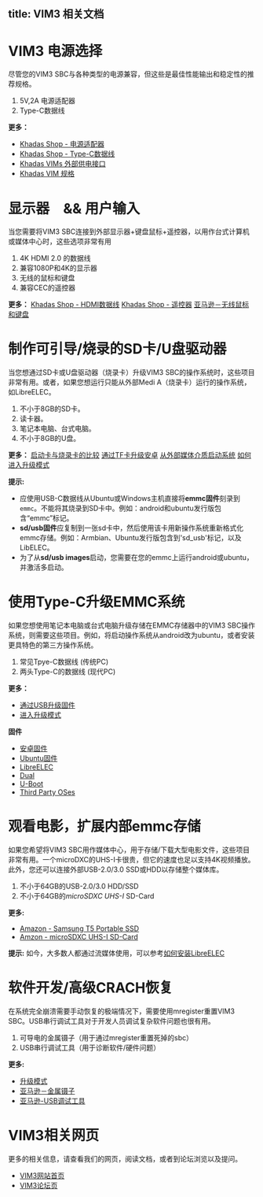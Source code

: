 title: VIM3 相关文档
---

# VIM3 电源选择
尽管您的VIM3 SBC与各种类型的电源兼容，但这些是最佳性能输出和稳定性的推荐规格。

1. 5V,2A 电源适配器
2. Type-C数据线

**更多：**
* [Khadas Shop - 电源适配器](https://www.Khadas.com/product-page/power-adapter)
* [Khadas Shop - Type-C数据线](https://www.Khadas.com/product-page/usb-c-cable)
* [Khadas VIMs 外部供电接口](https://docs.Khadas.com/zh-cn/vim3/ExtraPowerInput.html)
* [Khadas VIM 规格](https://www.Khadas.com/vim)

# 显示器　&& 用户输入
当您需要将VIM3 SBC连接到外部显示器+键盘鼠标+遥控器，以用作台式计算机或媒体中心时，这些选项非常有用

1. 4K HDMI 2.0 的数据线
2. 兼容1080P和4K的显示器
3. 无线的鼠标和键盘
4. 兼容CEC的遥控器

**更多：**
[Khadas Shop - HDMI数据线](https://www.Khadas.com/product-page/hdmi-cable)
[Khadas Shop - 遥控器](https://www.Khadas.com/product-page/ir-remote)
[亚马逊－无线鼠标和键盘](https://www.amazon.com/s/ref=nb_sb_noss?url=search-alias%3Delectronics&field-keywords=wireless+keyboard+and+mouse&rh=n%3A172282%2Ck%3Awireless+keyboard+and+mouse)

# 制作可引导/烧录的SD卡/U盘驱动器
当您想通过SD卡或U盘驱动器（烧录卡）升级VIM3 SBC的操作系统时，这些项目非常有用。或者，如果您想运行只能从外部Medi A（烧录卡）运行的操作系统，如LibreELEC。

1. 不小于8GB的SD卡。
2. 读卡器。
3. 笔记本电脑、台式电脑。
4. 不小于8GB的U盘。

**更多：**
[启动卡与烧录卡的比较](https://docs.Khadas.com/zh-cn/vim3/BootingCardVsBurningCard.html)
[通过TF卡升级安卓](https://docs.Khadas.com/zh-cn/vim3/UpgradeViaTFBurningCard.html)
[从外部媒体介质启动系统](https://docs.Khadas.com/zh-cn/vim3/BootFromExtMedia.html)
[如何进入升级模式](https://docs.Khadas.com/vim3/HowtoBootIntoUpgradeMode.html)

**提示:**
* 应使用USB-C数据线从Ubuntu或Windows主机直接将**emmc固件**刻录到`emmc`。不能将其烧录到SD卡中。例如：android和ubuntu发行版包含“emmc”标记。
* **sd/usb固件**应复制到一张sd卡中，然后使用该卡用新操作系统重新格式化emmc存储。例如：Armbian、Ubuntu发行版包含到'sd_usb'标记，以及LibELEC。
* 为了从**sd/usb images**启动，您需要在您的emmc上运行android或ubuntu，并激活多启动。

# 使用Type-C升级EMMC系统
如果您想使用笔记本电脑或台式电脑升级存储在EMMC存储器中的VIM3 SBC操作系统，则需要这些项目。例如，将启动操作系统从android改为ubuntu，或者安装更具特色的第三方操作系统。

1. 常见Tpye-C数据线 (传统PC) 
2. 两头Type-C的数据线 (现代PC)

**更多：**
* [通过USB升级固件](https://docs.Khadas.com/zh-cn/vim3/UpgradeViaUSBCable.html)
* [进入升级模式](https://docs.Khadas.com/zh-cn/vim3/HowtoBootIntoUpgradeMode.html)

**固件**
* [安卓固件](https://docs.Khadas.com/zh-cn/vim3/FirmwareAndroid.html)
* [Ubuntu固件](https://docs.Khadas.com/zh-cn/vim3/FirmwareUbuntu.html)
* [LibreELEC](https://docs.Khadas.com/zh-cn/vim3/FirmwareLibreelec.html)
* [Dual](https://docs.Khadas.com/vim3/zh-cn/FirmwareDualos.html)
* [U-Boot](https://docs.Khadas.com/vim3/zh-cn/FirmwareUboot.html)
* [Third Party OSes](https://docs.Khadas.com/vim3/zh-cn/FirmwareThirdparty.html)

# 观看电影，扩展内部emmc存储
如果您希望将VIM3 SBC用作媒体中心，用于存储/下载大型电影文件，这些项目非常有用。一个microDXC的UHS-I卡很贵，但它的速度也足以支持4K视频播放。此外，您还可以连接外部USB-2.0/3.0 SSD或HDD以存储整个媒体库。

1. 不小于64GB的USB-2.0/3.0 HDD/SSD
2. 不小于64GB的*microSDXC UHS-I* SD-Card

**更多:**
* [Amazon - Samsung T5 Portable SSD](https://www.amazon.com/Samsung-T5-Portable-SSD-MU-PA1T0B/dp/B073H552FJ/ref=sr_1_1_sspa?ie=UTF8&qid=1543995277&sr=8-1-spons&keywords=external+usb+ssd&psc=1)
* [Amzon - microSDXC UHS-I SD-Card](https://www.amazon.com/s/ref=nb_sb_noss?url=search-alias%3Daps&field-keywords=microSDXC+UHS-I&rh=i%3Aaps%2Ck%3AmicroSDXC+UHS-I)

**提示:** 如今，大多数人都通过流媒体使用，可以参考[如何安装LibreELEC](https://docs.Khadas.com/zh-cn/vim3/InstallLibreELEC.html)

# 软件开发/高级CRACH恢复
在系统完全崩溃需要手动恢复的极端情况下，需要使用mregister重置VIM3 SBC。USB串行调试工具对于开发人员调试复杂软件问题也很有用。

1. 可导电的金属镊子（用于通过mregister重置死掉的sbc）
2. USB串行调试工具（用于诊断软件/硬件问题）

**更多:**
* [升级模式](https://docs.Khadas.com/zh-cn/vim3/HowtoBootIntoUpgradeMode.html)
* [亚马逊－金属镊子](https://www.amazon.com/s/ref=nb_sb_noss_2?url=search-alias%3Daps&field-keywords=metal+tweezers)
* [亚马逊-USB调试工具](https://www.amazon.com/s/ref=nb_sb_noss?url=search-alias%3Daps&field-keywords=usb+serial+debug+tool&rh=i%3Aaps%2Ck%3Ausb+serial+debug+tool)

# VIM3相关网页
更多的相关信息，请查看我们的网页，阅读文档，或者到论坛浏览以及提问。
* [VIM3网站首页](https://www.Khadas.com/vim)
* [VIM3论坛页](https://forum.Khadas.com/c/Khadas-VIM3)

